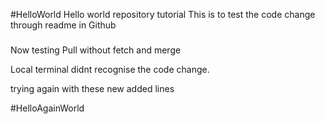 #HelloWorld
Hello world repository tutorial
This is to test the code change through readme in Github
###
Now testing Pull without fetch and merge

Local terminal didnt recognise the code change.

trying again with these new added lines

#HelloAgainWorld 
